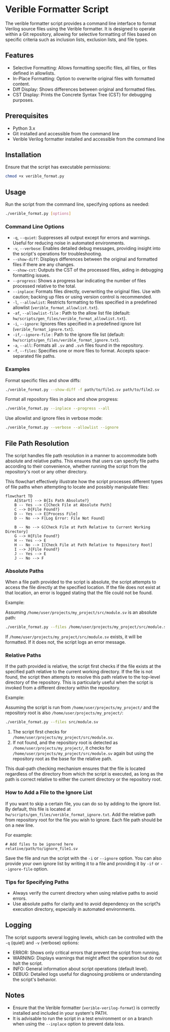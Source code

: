 # Verible Formatter Script

The verible formatter script provides a command line interface to format Verilog source files using the Verible formatter. It is designed to operate within a Git repository, allowing for selective formatting of files based on specific criteria such as inclusion lists, exclusion lists, and file types.

## Features

- Selective Formatting: Allows formatting specific files, all files, or files defined in allowlists.
- In-Place Formatting: Option to overwrite original files with formatted content.
- Diff Display: Shows differences between original and formatted files.
- CST Display: Prints the Concrete Syntax Tree (CST) for debugging purposes.

## Prerequisites

- Python 3.x
- Git installed and accessible from the command line
- Verible Verilog formatter installed and accessible from the command line

## Installation

Ensure that the script has executable permissions:

```bash
chmod +x verible_format.py
```

## Usage

Run the script from the command line, specifying options as needed:

```bash
./verible_format.py [options]
```

### Command Line Options

- `-q`, `--quiet`: Suppresses all output except for errors and warnings. Useful for reducing noise in automated environments.
- `-v`, `--verbose`: Enables detailed debug messages, providing insight into the script's operations for troubleshooting.
- `--show-diff`: Displays differences between the original and formatted files if there are any changes.
- `--show-cst`: Outputs the CST of the processed files, aiding in debugging formatting issues.
- `--progress`: Shows a progress bar indicating the number of files processed relative to the total.
- `--inplace`: Formats files directly, overwriting the original files. Use with caution; backing up files or using version control is recommended.
- `-l`, `--allowlist`: Restricts formatting to files specified in a predefined allowlist (`verible_format_allowlist.txt`).
- `-af`, `--allowlist-file` : Path to the allow list file (default: `hw/scripts/gen_files/verible_format_allowlist.txt`).
- `-i`, `--ignore`: Ignores files specified in a predefined ignore list (`verible_format_ignore.txt`).
- `-if`,`--ignore-file` : Path to the ignore file list (default: `hw/scripts/gen_files/verible_format_ignore.txt`).
- `-a`, `--all`: Formats all `.sv` and `.svh` files found in the repository.
- `-f`, `--files`: Specifies one or more files to format. Accepts space-separated file paths.

### Examples

Format specific files and show diffs:

```bash
./verible_format.py --show-diff -f path/to/file1.sv path/to/file2.sv
```

Format all repository files in place and show progress:

```bash
./verible_format.py --inplace --progress --all
```

Use allowlist and ignore files in verbose mode:

```bash
./verible_format.py --verbose --allowlist --ignore
```

## File Path Resolution

The script handles file path resolution in a manner to accommodate both absolute and relative paths. This ensures that users can specify file paths according to their convenience, whether running the script from the repository's root or any other directory.

This flowchart effectively illustrate how the script processes different types of file paths when attempting to locate and possibly manipulate files:

```mermaid
flowchart TD
    A[Start] --> B{Is Path Absolute?}
    B -- Yes --> C[Check File at Absolute Path]
    C --> D{File Found?}
    D -- Yes --> E[Process File]
    D -- No --> F[Log Error: File Not Found]

    B -- No --> G[Check File at Path Relative to Current Working Directory]
    G --> H{File Found?}
    H -- Yes --> E
    H -- No --> I[Check File at Path Relative to Repository Root]
    I --> J{File Found?}
    J -- Yes --> E
    J -- No --> F
```

### Absolute Paths

When a file path provided to the script is absolute, the script attempts to access the file directly at the specified location. If the file does not exist at that location, an error is logged stating that the file could not be found.

Example:

Assuming `/home/user/projects/my_project/src/module.sv` is an absolute path:

```bash
./verible_format.py --files /home/user/projects/my_project/src/module.sv
```

If `/home/user/projects/my_project/src/module.sv` exists, it will be formatted. If it does not, the script logs an error message.

### Relative Paths

If the path provided is relative, the script first checks if the file exists at the specified path relative to the current working directory. If the file is not found, the script then attempts to resolve this path relative to the top-level directory of the repository. This is particularly useful when the script is invoked from a different directory within the repository.

Example:

Assuming the script is run from `/home/user/projects/my_project/` and the repository root is also `/home/user/projects/my_project/`:

```bash
./verible_format.py --files src/module.sv
```

1. The script first checks for `/home/user/projects/my_project/src/module.sv`.
2. If not found, and the repository root is detected as `/home/user/projects/my_project/`, it checks for `/home/user/projects/my_project/src/module.sv` again but using the repository root as the base for the relative path.

This dual-path checking mechanism ensures that the file is located regardless of the directory from which the script is executed, as long as the path is correct relative to either the current directory or the repository root.

### How to Add a File to the Ignore List

If you want to skip a certain file, you can do so by adding to the ignore list. By default, this file is located at `hw/scripts/gen_files/verible_format_ignore.txt`. Add the relative path from repository root for the file you wish to ignore. Each file path should be on a new line.

For example:

```plaintext
# Add files to be ignored here
relative/path/to/ignore_file1.sv
```

Save the file and run the script with the `-i` or `--ignore` option.
You can also provide your own ignore list by writing it to a file and providing it by `-if` or `--ignore-file` option.

### Tips for Specifying Paths

- Always verify the current directory when using relative paths to avoid errors.
- Use absolute paths for clarity and to avoid dependency on the script?s execution directory, especially in automated environments.

## Logging

The script supports several logging levels, which can be controlled with the `-q` (quiet) and `-v` (verbose) options:

- ERROR: Shows only critical errors that prevent the script from running.
- WARNING: Displays warnings that might affect the operation but do not halt the script.
- INFO: General information about script operations (default level).
- DEBUG: Detailed logs useful for diagnosing problems or understanding the script's behavior.

## Notes

- Ensure that the Verible formatter (`verible-verilog-format`) is correctly installed and included in your system's PATH.
- It is advisable to run the script in a test environment or on a branch when using the `--inplace` option to prevent data loss.
